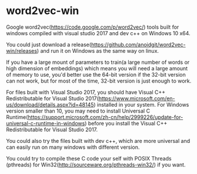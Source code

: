 # word2vec-win
Google word2vec(https://code.google.com/p/word2vec/) tools built for windows compiled with visual studio 2017 and dev c++ on Windows 10 x64.

You could just download a release(https://github.com/anoidgit/word2vec-win/releases) and run it on Windows as the same way on linux.

If you have a large mount of parameters to train(a large number of words or high dimension of embeddings) which means you will need a large amount of memory to use, you'd better use the 64-bit version if the 32-bit version can not work, but for most of the time, 32-bit version is just enough to work.

For files built with Visual Studio 2017, you should have Visual C++ Redistributable for Visual Studio 2017(https://www.microsoft.com/en-us/download/details.aspx?id=48145) installed in your system. For Windows version smaller than 10, you may need to install Universal C Runtime(https://support.microsoft.com/zh-cn/help/2999226/update-for-universal-c-runtime-in-windows) before you install the Visual C++ Redistributable for Visual Studio 2017.

You could also try the files built with dev c++, which are more universal and can easily run on many windows with different version.

You could try to compile these C code your self with POSIX Threads (pthreads) for Win32(http://sourceware.org/pthreads-win32/) if you want.
